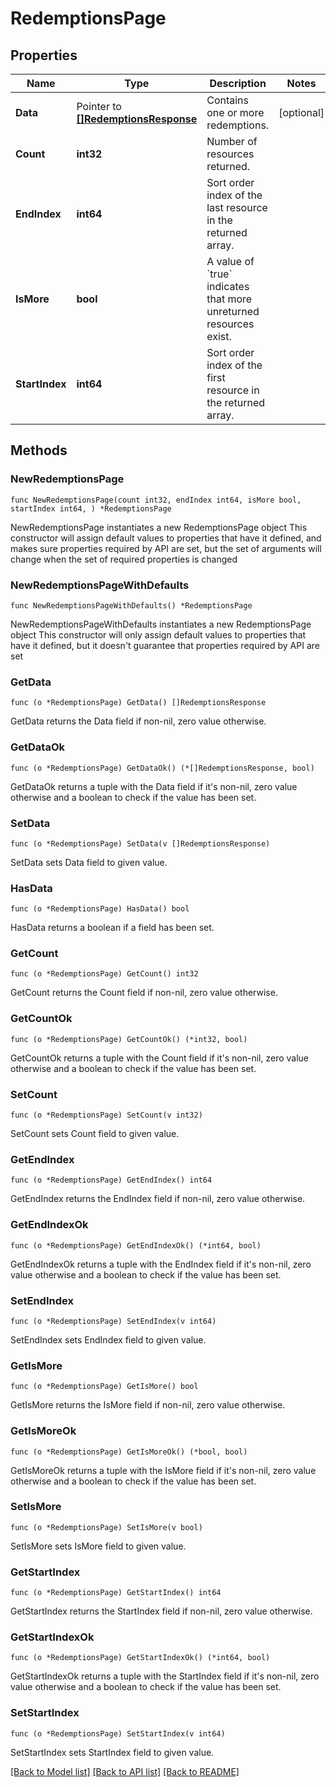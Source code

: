 # RedemptionsPage

## Properties

Name | Type | Description | Notes
------------ | ------------- | ------------- | -------------
**Data** | Pointer to [**[]RedemptionsResponse**](RedemptionsResponse.md) | Contains one or more redemptions. | [optional] 
**Count** | **int32** | Number of resources returned. | 
**EndIndex** | **int64** | Sort order index of the last resource in the returned array. | 
**IsMore** | **bool** | A value of &#x60;true&#x60; indicates that more unreturned resources exist. | 
**StartIndex** | **int64** | Sort order index of the first resource in the returned array. | 

## Methods

### NewRedemptionsPage

`func NewRedemptionsPage(count int32, endIndex int64, isMore bool, startIndex int64, ) *RedemptionsPage`

NewRedemptionsPage instantiates a new RedemptionsPage object
This constructor will assign default values to properties that have it defined,
and makes sure properties required by API are set, but the set of arguments
will change when the set of required properties is changed

### NewRedemptionsPageWithDefaults

`func NewRedemptionsPageWithDefaults() *RedemptionsPage`

NewRedemptionsPageWithDefaults instantiates a new RedemptionsPage object
This constructor will only assign default values to properties that have it defined,
but it doesn't guarantee that properties required by API are set

### GetData

`func (o *RedemptionsPage) GetData() []RedemptionsResponse`

GetData returns the Data field if non-nil, zero value otherwise.

### GetDataOk

`func (o *RedemptionsPage) GetDataOk() (*[]RedemptionsResponse, bool)`

GetDataOk returns a tuple with the Data field if it's non-nil, zero value otherwise
and a boolean to check if the value has been set.

### SetData

`func (o *RedemptionsPage) SetData(v []RedemptionsResponse)`

SetData sets Data field to given value.

### HasData

`func (o *RedemptionsPage) HasData() bool`

HasData returns a boolean if a field has been set.

### GetCount

`func (o *RedemptionsPage) GetCount() int32`

GetCount returns the Count field if non-nil, zero value otherwise.

### GetCountOk

`func (o *RedemptionsPage) GetCountOk() (*int32, bool)`

GetCountOk returns a tuple with the Count field if it's non-nil, zero value otherwise
and a boolean to check if the value has been set.

### SetCount

`func (o *RedemptionsPage) SetCount(v int32)`

SetCount sets Count field to given value.


### GetEndIndex

`func (o *RedemptionsPage) GetEndIndex() int64`

GetEndIndex returns the EndIndex field if non-nil, zero value otherwise.

### GetEndIndexOk

`func (o *RedemptionsPage) GetEndIndexOk() (*int64, bool)`

GetEndIndexOk returns a tuple with the EndIndex field if it's non-nil, zero value otherwise
and a boolean to check if the value has been set.

### SetEndIndex

`func (o *RedemptionsPage) SetEndIndex(v int64)`

SetEndIndex sets EndIndex field to given value.


### GetIsMore

`func (o *RedemptionsPage) GetIsMore() bool`

GetIsMore returns the IsMore field if non-nil, zero value otherwise.

### GetIsMoreOk

`func (o *RedemptionsPage) GetIsMoreOk() (*bool, bool)`

GetIsMoreOk returns a tuple with the IsMore field if it's non-nil, zero value otherwise
and a boolean to check if the value has been set.

### SetIsMore

`func (o *RedemptionsPage) SetIsMore(v bool)`

SetIsMore sets IsMore field to given value.


### GetStartIndex

`func (o *RedemptionsPage) GetStartIndex() int64`

GetStartIndex returns the StartIndex field if non-nil, zero value otherwise.

### GetStartIndexOk

`func (o *RedemptionsPage) GetStartIndexOk() (*int64, bool)`

GetStartIndexOk returns a tuple with the StartIndex field if it's non-nil, zero value otherwise
and a boolean to check if the value has been set.

### SetStartIndex

`func (o *RedemptionsPage) SetStartIndex(v int64)`

SetStartIndex sets StartIndex field to given value.



[[Back to Model list]](../README.md#documentation-for-models) [[Back to API list]](../README.md#documentation-for-api-endpoints) [[Back to README]](../README.md)


